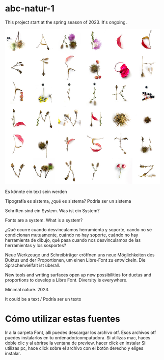 # abc-natur-1
This project start at the spring season of 2023. It's ongoing.

![Naturaleza mínima 2023](specimen/naturalezaminima2.jpg)

Es könnte ein text sein werden 

Tipografía es sistema, ¿qué es sistema? 
Podría ser un sistema

Schriften sind ein System. Was ist ein System?

Fonts are a system. What is a system?

¿Qué ocurre cuando desvinculamos herramienta y soporte, cando no se condicionan mutuamente, cuándo no hay soporte, cuándo no hay herramienta de dibujo, qué pasa cuando nos desvinculamos de las herramientas y los sosportes?

Neue Werkzeuge und Schreibträger eröffnen uns neue Möglichkeiten des Duktus und der Proportionen, um einen Libre-Font zu entwickeln. Die Sprachenvielfalt ist überall.

New tools and writing surfaces open up new possibilities for ductus and proportions to develop a Libre Font. Diversity is everywhere.

Minimal nature. 2023.

It could be a text / Podría ser un texto

# Cómo utilizar estas fuentes
Ir a la carpeta Font, allí puedes descargar los archivo otf.
Esos archivos otf puedes instalarlos en tu ordenador/computadora.
Si utilizas mac, haces doble clic y al abrirse la ventana de preview, hacer click en instalar
Si utilizas pc, hace click sobre el archivo con el botón derecho y eliges instalar.
